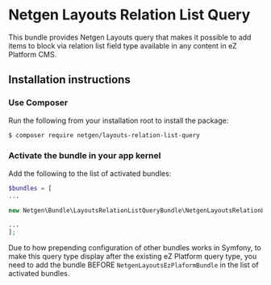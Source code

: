 # Netgen Layouts Relation List Query

This bundle provides Netgen Layouts query that makes it possible to add items to
block via relation list field type available in any content in eZ Platform CMS.

## Installation instructions

### Use Composer

Run the following from your installation root to install the package:

```bash
$ composer require netgen/layouts-relation-list-query
```

### Activate the bundle in your app kernel

Add the following to the list of activated bundles:

```php
$bundles = [
...

new Netgen\Bundle\LayoutsRelationListQueryBundle\NetgenLayoutsRelationListQueryBundle(),

...
];
```

Due to how prepending configuration of other bundles works in Symfony, to make
this query type display after the existing eZ Platform query type, you need to
add the bundle BEFORE `NetgenLayoutsEzPlaformBundle` in the list of
activated bundles.
